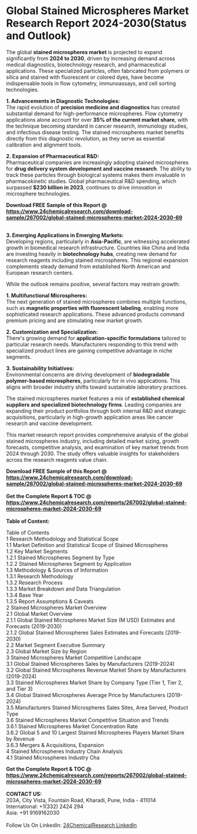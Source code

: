 <h1>Global Stained Microspheres Market Research Report 2024-2030(Status and Outlook)</h1><p>The global <strong>stained microspheres market</strong> is projected to expand significantly from <strong>2024 to 2030</strong>, driven by increasing demand across medical diagnostics, biotechnology research, and pharmaceutical applications. These specialized particles, often fabricated from polymers or silica and stained with fluorescent or colored dyes, have become indispensable tools in flow cytometry, immunoassays, and cell sorting technologies.</p><p><strong>1. Advancements in Diagnostic Technologies:</strong><br>
The rapid evolution of <strong>precision medicine and diagnostics</strong> has created substantial demand for high-performance microspheres. Flow cytometry applications alone account for over <strong>35% of the current market share</strong>, with the technique becoming standard in cancer research, immunology studies, and infectious disease testing. The stained microspheres market benefits directly from this diagnostic revolution, as they serve as essential calibration and alignment tools.</p><p><strong>2. Expansion of Pharmaceutical R&amp;D:</strong><br>
Pharmaceutical companies are increasingly adopting stained microspheres for <strong>drug delivery system development and vaccine research</strong>. The ability to track these particles through biological systems makes them invaluable in pharmacokinetic studies. Global pharmaceutical R&amp;D spending, which surpassed <strong>$230 billion in 2023</strong>, continues to drive innovation in microsphere technologies.</p><div><b>Download FREE Sample of this Report @ 
            <a href="https://www.24chemicalresearch.com/download-sample/267002/global-stained-microspheres-market-2024-2030-69">
            https://www.24chemicalresearch.com/download-sample/267002/global-stained-microspheres-market-2024-2030-69</a></b></div><br><p><strong>3. Emerging Applications in Emerging Markets:</strong><br>
Developing regions, particularly in <strong>Asia-Pacific</strong>, are witnessing accelerated growth in biomedical research infrastructure. Countries like China and India are investing heavily in <strong>biotechnology hubs</strong>, creating new demand for research reagents including stained microspheres. This regional expansion complements steady demand from established North American and European research centers.</p><p>While the outlook remains positive, several factors may restrain growth:</p><p><strong>1. Multifunctional Microspheres:</strong><br>
The next generation of stained microspheres combines multiple functions, such as <strong>magnetic properties with fluorescent labeling</strong>, enabling more sophisticated research applications. These advanced products command premium pricing and are stimulating new market growth.</p><p><strong>2. Customization and Specialization:</strong><br>
There's growing demand for <strong>application-specific formulations</strong> tailored to particular research needs. Manufacturers responding to this trend with specialized product lines are gaining competitive advantage in niche segments.</p><p><strong>3. Sustainability Initiatives:</strong><br>
Environmental concerns are driving development of <strong>biodegradable polymer-based microspheres</strong>, particularly for in vivo applications. This aligns with broader industry shifts toward sustainable laboratory practices.</p><p>The stained microspheres market features a mix of <strong>established chemical suppliers and specialized biotechnology firms</strong>. Leading companies are expanding their product portfolios through both internal R&amp;D and strategic acquisitions, particularly in high-growth application areas like cancer research and vaccine development.</p><p>This market research report provides comprehensive analysis of the global stained microspheres industry, including detailed market sizing, growth forecasts, competitive analysis, and examination of key market trends from 2024 through 2030. The study offers valuable insights for stakeholders across the research reagents value chain.</p><div><b>Download FREE Sample of this Report @ 
            <a href="https://www.24chemicalresearch.com/download-sample/267002/global-stained-microspheres-market-2024-2030-69">
            https://www.24chemicalresearch.com/download-sample/267002/global-stained-microspheres-market-2024-2030-69</a></b></div><br><div><b>Get the Complete Report & TOC @ 
            <a href="https://www.24chemicalresearch.com/reports/267002/global-stained-microspheres-market-2024-2030-69">
            https://www.24chemicalresearch.com/reports/267002/global-stained-microspheres-market-2024-2030-69</a></b></div><br>
            <b>Table of Content:</b><p>Table of Contents<br />
1 Research Methodology and Statistical Scope<br />
1.1 Market Definition and Statistical Scope of Stained Microspheres<br />
1.2 Key Market Segments<br />
1.2.1 Stained Microspheres Segment by Type<br />
1.2.2 Stained Microspheres Segment by Application<br />
1.3 Methodology & Sources of Information<br />
1.3.1 Research Methodology<br />
1.3.2 Research Process<br />
1.3.3 Market Breakdown and Data Triangulation<br />
1.3.4 Base Year<br />
1.3.5 Report Assumptions & Caveats<br />
2 Stained Microspheres Market Overview<br />
2.1 Global Market Overview<br />
2.1.1 Global Stained Microspheres Market Size (M USD) Estimates and Forecasts (2019-2030)<br />
2.1.2 Global Stained Microspheres Sales Estimates and Forecasts (2019-2030)<br />
2.2 Market Segment Executive Summary<br />
2.3 Global Market Size by Region<br />
3 Stained Microspheres Market Competitive Landscape<br />
3.1 Global Stained Microspheres Sales by Manufacturers (2019-2024)<br />
3.2 Global Stained Microspheres Revenue Market Share by Manufacturers (2019-2024)<br />
3.3 Stained Microspheres Market Share by Company Type (Tier 1, Tier 2, and Tier 3)<br />
3.4 Global Stained Microspheres Average Price by Manufacturers (2019-2024)<br />
3.5 Manufacturers Stained Microspheres Sales Sites, Area Served, Product Type<br />
3.6 Stained Microspheres Market Competitive Situation and Trends<br />
3.6.1 Stained Microspheres Market Concentration Rate<br />
3.6.2 Global 5 and 10 Largest Stained Microspheres Players Market Share by Revenue<br />
3.6.3 Mergers & Acquisitions, Expansion<br />
4 Stained Microspheres Industry Chain Analysis<br />
4.1 Stained Microspheres Industry Cha</p><div><b>Get the Complete Report & TOC @ 
            <a href="https://www.24chemicalresearch.com/reports/267002/global-stained-microspheres-market-2024-2030-69">
            https://www.24chemicalresearch.com/reports/267002/global-stained-microspheres-market-2024-2030-69</a></b></div><br><b>CONTACT US:</b><br>
            203A, City Vista, Fountain Road, Kharadi, Pune, India - 411014<br>
            International: +1(332) 2424 294<br>
            Asia: +91 9169162030 <br><br>
            Follow Us On LinkedIn: <a href="https://www.linkedin.com/company/24chemicalresearch/">24ChemicalResearch LinkedIn</a>